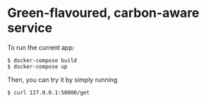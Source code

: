# Green-flavoured, carbon-aware service
To run the current app: 
```
$ docker-compose build
$ docker-compose up
```
Then, you can try it by simply running
```
$ curl 127.0.0.1:50000/get
```